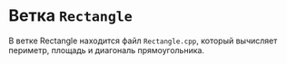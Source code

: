 # Ветка `Rectangle`
В ветке Rectangle находится файл `Rectangle.cpp`, который вычисляет периметр, площадь и диагональ прямоугольника.

